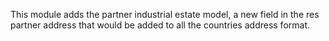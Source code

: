 This module adds the partner industrial estate model, a new field in the res partner address
that would be added to all the countries address format.
